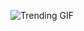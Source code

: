 
<!-- GIF_SECTION -->
![Trending GIF](https://media4.giphy.com/media/v1.Y2lkPThiYjIxNzcyc294cjVic3oyNjY4NTBxamYzZDBoMmQxZjJneXl6ZGI2YW10bXZnZiZlcD12MV9naWZzX3NlYXJjaCZjdD1n/JmJMzlXOiI0dq/giphy.gif)
<!-- END_GIF_SECTION -->
